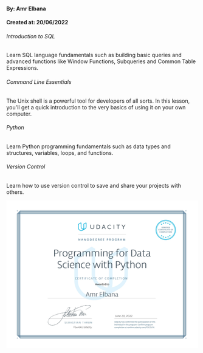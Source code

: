 #### By: Amr Elbana
#### Created at: 20/06/2022




###### Introduction to SQL
Learn SQL language fundamentals such as building basic queries and advanced functions like Window Functions, Subqueries and Common Table Expressions.

###### Command Line Essentials
The Unix shell is a powerful tool for developers of all sorts. In this lesson, you'll get a quick introduction to the very basics of using it on your own computer.

###### Python
Learn Python programming fundamentals such as data types and structures, variables, loops, and functions.

###### Version Control
Learn how to use version control to save and share your projects with others.

![alt Image 1](Certificate.jpg)